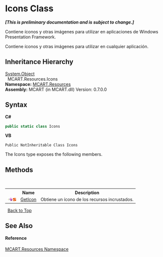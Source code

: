 # Icons Class
 _**\[This is preliminary documentation and is subject to change.\]**_

Contiene íconos y otras imágenes para utilizar en aplicaciones de Windows Presentation Framework.

Contiene íconos y otras imágenes para utilizar en cualquier aplicación.


## Inheritance Hierarchy
<a href="http://msdn2.microsoft.com/es-es/library/e5kfa45b" target="_blank">System.Object</a><br />&nbsp;&nbsp;MCART.Resources.Icons<br />
**Namespace:**&nbsp;<a href="041b170e-5907-685d-b002-4dcd9adea31f">MCART.Resources</a><br />**Assembly:**&nbsp;MCART (in MCART.dll) Version: 0.7.0.0

## Syntax

**C#**<br />
``` C#
public static class Icons
```

**VB**<br />
``` VB
Public NotInheritable Class Icons
```

The Icons type exposes the following members.


## Methods
&nbsp;<table><tr><th></th><th>Name</th><th>Description</th></tr><tr><td>![Public method](media/pubmethod.gif "Public method")![Static member](media/static.gif "Static member")</td><td><a href="9ba933f7-7b23-977d-d3a9-9bf598363d63">GetIcon</a></td><td>
Obtiene un ícono de los recursos incrustados.</td></tr></table>&nbsp;
<a href="#icons-class">Back to Top</a>

## See Also


#### Reference
<a href="041b170e-5907-685d-b002-4dcd9adea31f">MCART.Resources Namespace</a><br />